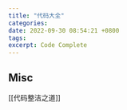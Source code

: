```yaml
---
title: "代码大全"
categories: 
date: 2022-09-30 08:54:21 +0800
tags: 
excerpt: Code Complete
---
```







## Misc


[[代码整洁之道]]





